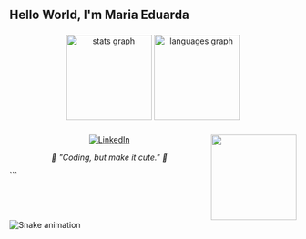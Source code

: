 <h2 align="left">Hello World, I'm Maria Eduarda</h2>

###

<div align="center">
  <img src="https://github-readme-stats.vercel.app/api?username=maurodesouza&hide_title=false&hide_rank=false&show_icons=true&include_all_commits=true&count_private=true&disable_animations=false&theme=dracula&locale=en&hide_border=false" height="150" alt="stats graph"  />
  <img src="https://github-readme-stats.vercel.app/api/top-langs?username=maurodesouza&locale=en&hide_title=false&layout=compact&card_width=320&langs_count=5&theme=dracula&hide_border=false" height="150" alt="languages graph"  />
</div>

###

<img align="right" height="150" src="https://tenor.com/pt-BR/view/cypher-valorant-sentinel-slide-spray-cypher-moonwalk-sentinel-slide-gif-3225908912733202127"  />

###


###

<p align="center"> <a href="https://www.linkedin.com/in/maria-eduarda-vidal-66b95b354/"> <img src="https://img.shields.io/badge/LinkedIn-FF69B4?style=for-the-badge&logo=linkedin&logoColor=white" alt="LinkedIn" /> </a> </p> <p align="center"><em>💬 "Coding, but make it cute." 💋</em></p> ```

###

<br clear="both">

<img src="https://raw.githubusercontent.com/maurodesouza/maurodesouza/output/snake.svg" alt="Snake animation" />

###
